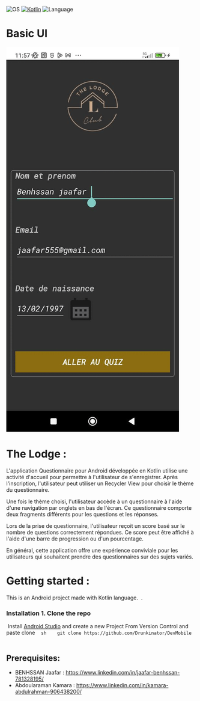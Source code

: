 ![OS](https://badgen.net/badge/OS/Android?icon=https://raw.githubusercontent.com/androiddevnotes/awesome-android-kotlin-apps/master/assets/android.svg&color=3ddc84)
[![Kotlin](https://img.shields.io/badge/Kotlin-1.7.21-blue.svg)](http://kotlinlang.org)
![Language](https://img.shields.io/github/languages/top/cortinico/kotlin-android-template?color=blue&logo=kotlin)
# Basic UI

![](./ezgif-5-1de0738a82.gif)

# The Lodge  :
L'application Questionnaire pour Android développée en Kotlin utilise une activité d'accueil pour permettre à l'utilisateur de s'enregistrer. Après l'inscription, l'utilisateur peut utiliser un Recycler View pour choisir le thème du questionnaire.

Une fois le thème choisi, l'utilisateur accède à un questionnaire à l'aide d'une navigation par onglets en bas de l'écran. Ce questionnaire comporte deux fragments différents pour les questions et les réponses.

Lors de la prise de questionnaire, l'utilisateur reçoit un score basé sur le nombre de questions correctement répondues. Ce score peut être affiché à l'aide d'une barre de progression ou d'un pourcentage.

En général, cette application offre une expérience conviviale pour les utilisateurs qui souhaitent prendre des questionnaires sur des sujets variés.

# Getting started  :
This is an Android project made with Kotlin language.
 . 
 ### Installation 1. Clone the repo
 Install [Android Studio](https://developer.android.com/studio) and create a new Project From Version Control and paste clone 
   ```sh
   git clone https://github.com/Drunkinator/DevMobile
   ```




## Prerequisites: 

* BENHSSAN Jaafar  : https://www.linkedin.com/in/jaafar-benhssan-781328195/
* Abdoularaman Kamara  : https://www.linkedin.com/in/kamara-abdulrahman-906438200/  



















